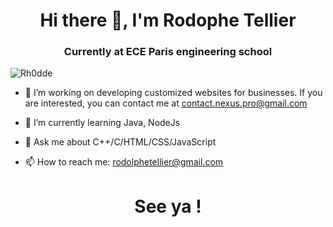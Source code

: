 <h1 align="center"> Hi there 👋, I'm Rodophe Tellier </h1>

<h3 align="center">Currently at ECE Paris engineering school</h3>

<p align="left"> <img src="https://komarev.com/ghpvc/?username=Rh0dde&label=Profile%20views&color=0e75b6&style=flat" alt="Rh0dde" /> </p>

  - 🔭 I’m working on developing customized websites for businesses. If you are interested, you can contact me at contact.nexus.pro@gmail.com
  
  - 🌱 I’m currently learning Java, NodeJs
  
  - 💬 Ask me about C++/C/HTML/CSS/JavaScript 
  
  - 📫 How to reach me: rodolphetellier@gmail.com
    
<h1 align="center"> See ya ! <h1>
<!--
**Rh0dde/Rh0dde** is a ✨ _special_ ✨ repository because its `README.md` (this file) appears on your GitHub profile.

Here are some ideas to get you started:

- 🔭 I’m currently working on ...
- 🌱 I’m currently learning ...
- 👯 I’m looking to collaborate on ...
- 🤔 I’m looking for help with ...
- 💬 Ask me about ...
- 📫 How to reach me: ...
- 😄 Pronouns: ...
- ⚡ Fun fact: ...
-->

